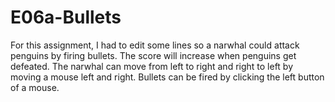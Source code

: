 # E06a-Bullets
For this assignment, I had to edit some lines so a narwhal could attack penguins by firing bullets. The score will increase when penguins get defeated. The narwhal can move from left to right and right to left by moving a mouse left and right. Bullets can be fired by clicking the left button of a mouse.  